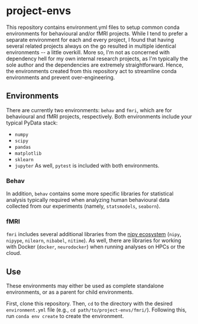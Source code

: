 # project-envs
This repository contains environment.yml files to setup common conda environments for behavioural and/or fMRI projects. While I tend to prefer a separate environment for each and every project, I found that having several related projects always on the go resulted in multiple identical environments -- a little overkill. More so, I'm not as concerned with dependency hell for my own internal research projects, as I'm typically the sole author and the dependencies are extremely straightforward. Hence, the environments created from this repository act to streamline conda environments and prevent over-engineering.

## Environments
There are currently two environments: `behav` and `fmri`, which are for behavioural and fMRI projects, respectively. Both environments include your typical PyData stack:
  - `numpy`
  - `scipy`
  - `pandas`
  - `matplotlib`
  - `sklearn`
  - `jupyter`
As well, `pytest` is included with both environments. 

### Behav
In addition, `behav` contains some more specific libraries for statistical analysis typically required when analyzing human behavioural data collected from our experiments (namely, `statsmodels`, `seaborn`). 

### fMRI
`fmri` includes several additional libraries from the [nipy ecosystem](http://nipy.org/) (`nipy`, `nipype`, `nilearn`, `nibabel`, `nitime`). As well, there are libraries for working with Docker (`docker`, `neurodocker`) when running analyses on HPCs or the cloud.      

## Use

These environments may either be used as complete standalone environments, or as a parent for child environments. 

First, clone this repository. Then, `cd` to the directory with the desired `environment.yml` file (e.g., `cd path/to/project-envs/fmri/`). Following this, run `conda env create` to create the environment. 




